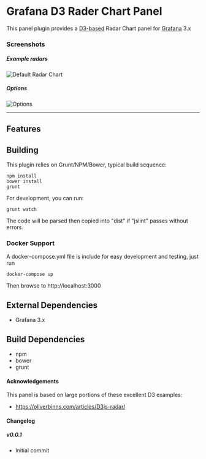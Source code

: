 # Grafana D3 Rader Chart Panel

This panel plugin provides a [D3-based](http://www.d3js.org) Radar Chart panel for [Grafana](http://www.grafana.org) 3.x

### Screenshots

##### Example radars

![Default Radar Chart](https://raw.githubusercontent.com/briangann/grafana-radarchart-panel/master/src/screenshots/default-radarchart.png)

##### Options

![Options](https://raw.githubusercontent.com/briangann/grafana-radarchart-panel/master/src/screenshots/options.png)

-------

## Features


## Building

This plugin relies on Grunt/NPM/Bower, typical build sequence:

```
npm install
bower install
grunt
```

For development, you can run:
```
grunt watch
```
The code will be parsed then copied into "dist" if "jslint" passes without errors.


### Docker Support

A docker-compose.yml file is include for easy development and testing, just run
```
docker-compose up
```

Then browse to http://localhost:3000


## External Dependencies

* Grafana 3.x

## Build Dependencies

* npm
* bower
* grunt

#### Acknowledgements

This panel is based on large portions of these excellent D3 examples:
* https://oliverbinns.com/articles/D3js-radar/

#### Changelog


##### v0.0.1
- Initial commit
